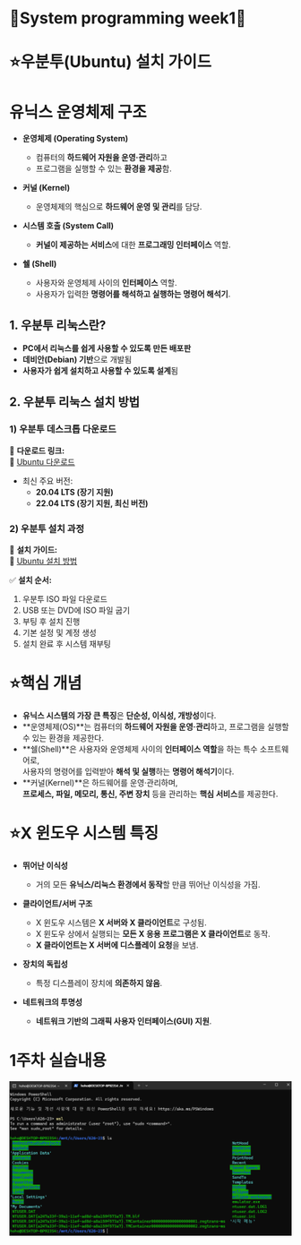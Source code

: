 # 🔅System programming week1🔅
# **⭐우분투(Ubuntu) 설치 가이드**
# **유닉스 운영체제 구조**

- **운영체제 (Operating System)**
  - 컴퓨터의 **하드웨어 자원을 운영·관리**하고  
  - 프로그램을 실행할 수 있는 **환경을 제공**함.

- **커널 (Kernel)**
  - 운영체제의 핵심으로 **하드웨어 운영 및 관리**를 담당.

- **시스템 호출 (System Call)**
  - **커널이 제공하는 서비스**에 대한 **프로그래밍 인터페이스** 역할.

- **쉘 (Shell)**
  - 사용자와 운영체제 사이의 **인터페이스** 역할.  
  - 사용자가 입력한 **명령어를 해석하고 실행하는 명령어 해석기**.

## **1. 우분투 리눅스란?**
- **PC에서 리눅스를 쉽게 사용할 수 있도록 만든 배포판**
- **데비안(Debian) 기반**으로 개발됨
- **사용자가 쉽게 설치하고 사용할 수 있도록 설계**됨

## **2. 우분투 리눅스 설치 방법**

### **1) 우분투 데스크톱 다운로드**
📌 **다운로드 링크:**  
🔗 [Ubuntu 다운로드](https://www.ubuntu.com/download/desktop)

- 최신 주요 버전:
  - **20.04 LTS (장기 지원)**
  - **22.04 LTS (장기 지원, 최신 버전)**

### **2) 우분투 설치 과정**
📌 **설치 가이드:**  
🔗 [Ubuntu 설치 방법](https://www.ubuntu.com/download/desktop/install-ubuntu-desktop)

✅ **설치 순서:**
1. 우분투 ISO 파일 다운로드
2. USB 또는 DVD에 ISO 파일 굽기
3. 부팅 후 설치 진행
4. 기본 설정 및 계정 생성
5. 설치 완료 후 시스템 재부팅

# **⭐핵심 개념**

- **유닉스 시스템의 가장 큰 특징**은 **단순성, 이식성, 개방성**이다.
- **운영체제(OS)**는 컴퓨터의 **하드웨어 자원을 운영·관리**하고, 프로그램을 실행할 수 있는 환경을 제공한다.
- **쉘(Shell)**은 사용자와 운영체제 사이의 **인터페이스 역할**을 하는 특수 소프트웨어로,  
  사용자의 명령어를 입력받아 **해석 및 실행**하는 **명령어 해석기**이다.
- **커널(Kernel)**은 하드웨어를 운영·관리하며,  
  **프로세스, 파일, 메모리, 통신, 주변 장치** 등을 관리하는 **핵심 서비스**를 제공한다.

# **⭐X 윈도우 시스템 특징**

- **뛰어난 이식성**
  - 거의 모든 **유닉스/리눅스 환경에서 동작**할 만큼 뛰어난 이식성을 가짐.

- **클라이언트/서버 구조**
  - X 윈도우 시스템은 **X 서버와 X 클라이언트**로 구성됨.
  - X 윈도우 상에서 실행되는 **모든 X 응용 프로그램은 X 클라이언트**로 동작.
  - **X 클라이언트는 X 서버에 디스플레이 요청**을 보냄.

- **장치의 독립성**
  - 특정 디스플레이 장치에 **의존하지 않음**.

- **네트워크의 투명성**
  - **네트워크 기반의 그래픽 사용자 인터페이스(GUI) 지원**.
 
 # **1주차 실습내용**
![실습이미지](0307/week1.png)

